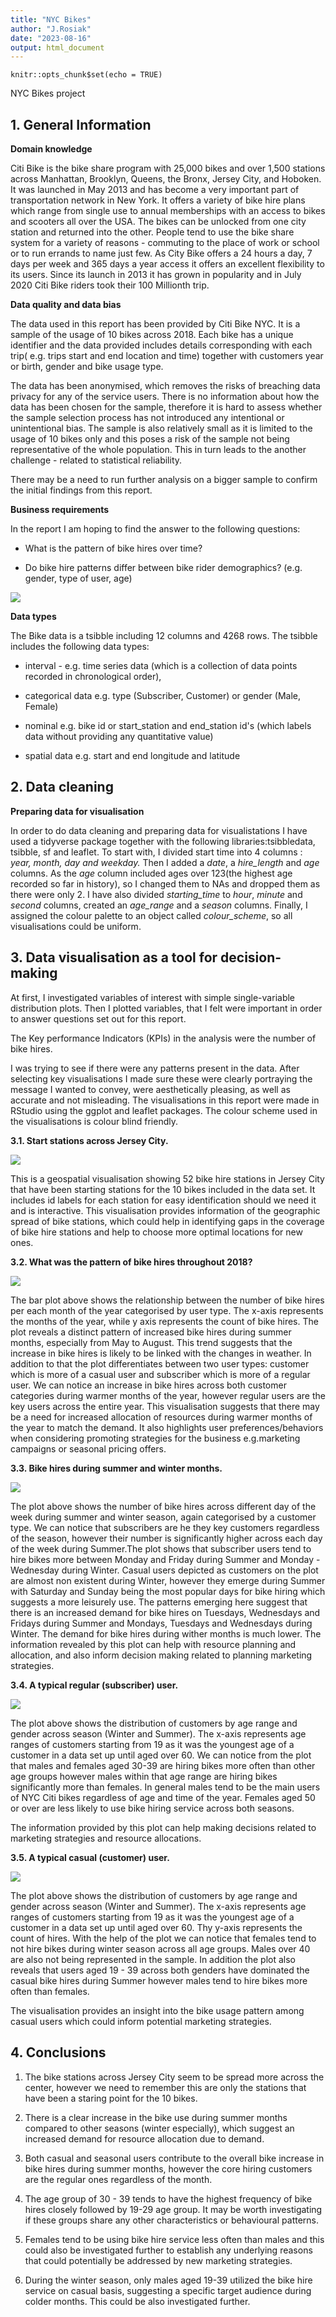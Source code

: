 ```yaml
---
title: "NYC Bikes"
author: "J.Rosiak"
date: "2023-08-16"
output: html_document
---
```

```{r setup, include=FALSE}
knitr::opts_chunk$set(echo = TRUE)
```

NYC Bikes project

## 1. General Information
**Domain knowledge**

Citi Bike is the bike share program with 25,000 bikes and over 1,500 stations across Manhattan, Brooklyn, Queens, the Bronx, Jersey City, and Hoboken. It was launched in May 2013 and has become a very important part of transportation network in New York. It offers a variety of bike hire plans which range from single use to annual memberships with an access to bikes and scooters all over the USA. 
The bikes can be unlocked from one city station and returned into the other. People tend to use the bike share system for a variety of reasons - commuting to the place of work or school or to run errands to name just few.
As City Bike offers a 24 hours a day, 7 days per week and 365 days a year access it offers an excellent flexibility to its users. Since its launch in 2013 it has grown in popularity and in July 2020 Citi Bike riders took their 100 Millionth trip.

**Data quality and data bias**

The data used in this report has been provided by Citi Bike NYC. It is a sample  of the usage of 10 bikes across 2018. Each bike has a unique identifier and the data provided includes details corresponding with each trip( e.g. trips start and end location and time) together with customers year or birth, gender and bike usage type. 

The data has been anonymised, which removes the risks of breaching data privacy for any of the service users. 
There is no information about how the data has been chosen for the sample, therefore it is hard to assess whether the sample selection process has not introduced any intentional or unintentional bias. The sample is also relatively small as it is limited to the usage of 10 bikes only and this poses a risk of the sample not being representative of the whole population. This in turn leads to the another challenge - related to statistical reliability.

There may be a need to run further analysis on a bigger sample to confirm the initial findings from this report.


**Business requirements**

In the report I am hoping to find the answer to the following questions:

- What is the pattern of bike hires over time?

- Do bike hire patterns differ between bike rider demographics? (e.g. gender, type of user, age)

![](final_report/flow_graph.png)


**Data types**

The Bike data is a tsibble including 12 columns and 4268 rows. The tsibble includes the following data types:

* interval - e.g. time series data (which is a collection of data points recorded in chronological order),

* categorical data e.g. type (Subscriber, Customer) or gender (Male, Female)

* nominal e.g. bike id or start_station and end_station id's (which labels data without providing any quantitative value) 

* spatial data e.g. start and end longitude and latitude


## 2. Data cleaning

**Preparing data for visualisation**

In order to do data cleaning and preparing data for visualistations I have used a tidyverse package together with the following libraries:tsibbledata, tsibble, sf and leaflet. 
To start with, I divided start time into 4 columns : *year, month, day and weekday.* Then I added a *date*, a *hire_length*  and *age* columns. As the *age* column included ages over 123(the highest age recorded so far in history), so I changed them to NAs and dropped them as there were only 2.
I have also divided *starting_time* to *hour*, *minute* and *second* columns, created an  *age_range* and a *season* columns.
Finally, I assigned the colour palette to an object called *colour_scheme*, so all visualisations could be uniform.


## 3. Data visualisation as a tool for decision-making

At first, I investigated variables of interest with simple single-variable distribution plots. Then I plotted variables, that I felt were important in order to answer questions set out for this report.

The Key performance Indicators (KPIs) in the analysis were the number of bike hires.

I was trying to see if there were any patterns present in the data. After selecting key visualisations I made sure these were clearly portraying the message I wanted to convey, were aesthetically pleasing, as well as accurate and not misleading. The visualisations in this report were made in RStudio using the ggplot and leaflet packages. The colour scheme used in the visualisations is colour blind friendly. 


**3.1. Start stations across Jersey City.** 

![](images/image_1.png) 


This is a geospatial visualisation showing 52 bike hire stations in Jersey City that have been starting stations for the 10 bikes included in the data set. It includes id labels for each station for easy identification should we need it and is interactive. This visualisation provides information of the geographic spread of bike stations, which could help in identifying gaps in the coverage of bike hire stations and help to choose more optimal locations for new ones.

**3.2. What was the pattern of bike hires throughout 2018?**

![](images/image_2.png) 


The bar plot above shows the relationship between the number of bike hires per each month of the year categorised by user type. The x-axis represents the months of the year, while y axis represents the count of bike hires. The plot reveals a distinct pattern of increased bike hires during summer months, especially from May to August. This trend suggests that the increase in bike hires is likely to be linked with the changes in weather. In addition to that the plot differentiates between two user types: customer which is more of a casual user and subscriber which is more of a regular user. We can notice an increase in bike hires across both customer categories during warmer months of the year, however regular users are the key users across the entire year.
This visualisation suggests that there may be a need for increased allocation of resources during warmer months of the year to match the demand. It also highlights user preferences/behaviors when considering promoting strategies for the business e.g.marketing campaigns or seasonal pricing offers.

**3.3. Bike hires during summer and winter months.**

![](images/image_3.png)


The plot above shows the number of bike hires across different day of the week during summer and winter season, again categorised by a customer type. We can notice that subscribers are he they key customers regardless of the season, however their number is significantly higher across each day of the week during Summer.The plot shows that subscriber users tend to hire bikes more between Monday and Friday during Summer and Monday - Wednesday during Winter. Casual users depicted as customers on the plot are almost non existent during Winter, however they emerge during Summer with Saturday and Sunday being the most popular days for bike hiring which suggests a more leisurely use. The patterns emerging here suggest that there is an increased demand for bike hires on Tuesdays, Wednesdays and Fridays during Summer and Mondays, Tuesdays and Wednesdays during Winter. The demand for bike hires during wither months is much lower. 
The information revealed by this plot can help with resource planning and allocation, and also inform decision making related to planning marketing strategies.

**3.4. A typical regular (subscriber) user.**


![](images/image_4.png)


The plot above shows the distribution of customers by age range and gender across season (Winter and Summer). The x-axis represents age ranges of customers starting from 19 as it was the youngest age of a customer in a data set up until aged over 60. We can notice from the plot that males and females aged 30-39 are hiring bikes more often than other age groups however males within that age range are hiring bikes significantly more than females. In general males tend to be the main users of NYC Citi bikes regardless of age and time of the year. Females aged 50 or over are less likely to use bike hiring service across both seasons.

The information provided by this plot can help making decisions related to marketing strategies and resource allocations.

**3.5. A typical casual (customer) user.**


![](images/image_5.png)

The plot above shows the distribution of customers by age range and gender across season (Winter and Summer). The x-axis represents age ranges of customers starting from 19 as it was the youngest age of a customer in a data set up until aged over 60. Thy y-axis represents the count of hires. With the help of the plot we can notice that females tend to not hire bikes during winter season across all age groups. Males over 40 are also not being represented in the sample. In addition the plot also reveals that  users aged 19 - 39 across both genders have dominated the casual bike hires during Summer however males tend to hire bikes more often than females. 

The visualisation provides an insight into the bike usage pattern among casual users which could inform potential marketing strategies.


## 4. Conclusions

1. The bike stations across Jersey City seem to be spread more across the center, however we need to remember this are only the stations that have been a staring point for the 10 bikes.

2. There is a clear increase in the bike use during summer months compared to other seasons (winter especially), which suggest an increased demand for resource allocation due to demand.

3. Both casual and seasonal users contribute to the overall bike increase in bike hires during summer months, however the core hiring customers are the regular ones regardless of the month.

4. The age group of 30 - 39 tends to have the highest frequency of bike hires closely followed by 19-29 age group. It may be worth investigating if these groups share any other characteristics or behavioural patterns.

5. Females tend to be using bike hire service less often than males and this could also be investigated further to establish any underlying reasons that could potentially be addressed by new marketing strategies.

6. During the winter season, only males aged 19-39 utilized the bike hire service on casual basis, suggesting a specific target audience during colder months. This could be also investigated further.
